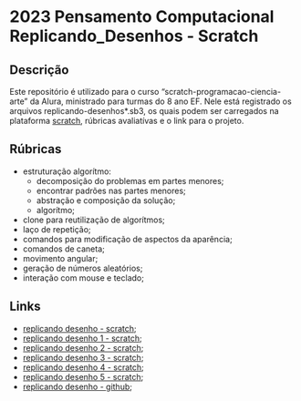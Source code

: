 # 2023 Pensamento Computacional Replicando_Desenhos - Scratch

## Descrição

Este repositório é utilizado para o curso “scratch-programacao-ciencia-arte” da Alura, ministrado para turmas do 8 ano EF. Nele está registrado os arquivos replicando-desenhos*.sb3, os quais podem ser carregados na plataforma [scratch](scratch.com), rúbricas avaliatívas e o link para o projeto.

## Rúbricas

* estruturação algorítmo:
  * decomposição do problemas em partes menores;
  * encontrar padrões nas partes menores;
  * abstração e composição da solução;
  * algorítmo;
* clone para reutilização de algorítmos;
* laço de repetição;
* comandos para modificação de aspectos da aparência;
* comandos de caneta;
* movimento angular;
* geração de números aleatórios;
* interação com mouse e teclado;


## Links
* [replicando desenho - scratch](https://scratch.mit.edu/projects/874151459);
* [replicando desenho 1 - scratch](https://scratch.mit.edu/projects/874406221);
* [replicando desenho 2 - scratch](https://scratch.mit.edu/projects/874407015);
* [replicando desenho 3 - scratch](https://scratch.mit.edu/projects/874408360);
* [replicando desenho 4 - scratch](https://scratch.mit.edu/projects/874408657);
* [replicando desenho 5 - scratch](https://scratch.mit.edu/projects/874410747);
* [replicando desenho - github](https://github.com/pFransozi/2023-PC-SCRATCH-REPLICANDO-DESENHOS);
